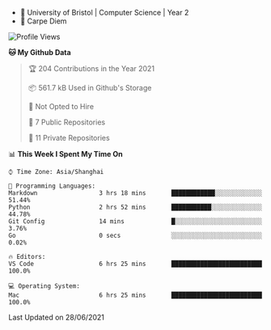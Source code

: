 - :school: University of Bristol | Computer Science | Year 2
- :musical_keyboard: Carpe Diem

<!--START_SECTION:waka-->
![Profile Views](http://img.shields.io/badge/Profile%20Views-1-blue)

**🐱 My Github Data** 

> 🏆 204 Contributions in the Year 2021
 > 
> 📦 561.7 kB Used in Github's Storage 
 > 
> 🚫 Not Opted to Hire
 > 
> 📜 7 Public Repositories 
 > 
> 🔑 11 Private Repositories  
 > 
📊 **This Week I Spent My Time On** 

```text
⌚︎ Time Zone: Asia/Shanghai

💬 Programming Languages: 
Markdown                 3 hrs 18 mins       ████████████░░░░░░░░░░░░░   51.44% 
Python                   2 hrs 52 mins       ███████████░░░░░░░░░░░░░░   44.78% 
Git Config               14 mins             █░░░░░░░░░░░░░░░░░░░░░░░░   3.76% 
Go                       0 secs              ░░░░░░░░░░░░░░░░░░░░░░░░░   0.02%

🔥 Editors: 
VS Code                  6 hrs 25 mins       █████████████████████████   100.0%

💻 Operating System: 
Mac                      6 hrs 25 mins       █████████████████████████   100.0%

```


 Last Updated on 28/06/2021
<!--END_SECTION:waka-->